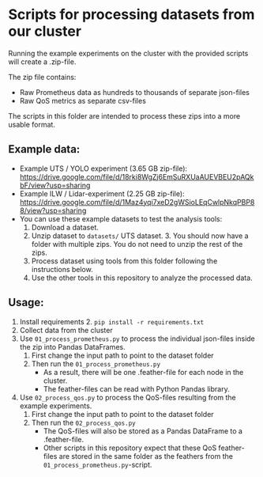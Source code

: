 # Scripts for processing datasets from our cluster

Running the example experiments on the cluster with the provided scripts will create a .zip-file.

The zip file contains:
- Raw Prometheus data as hundreds to thousands of separate json-files
- Raw QoS metrics as separate csv-files

The scripts in this folder are intended to process these zips into a more usable format.

## Example data:
 - Example UTS / YOLO experiment (3.65 GB zip-file): https://drive.google.com/file/d/18rki8WgZj6EmSuRXUaAUEVBEU2pAQkbF/view?usp=sharing
 - Example ILW / Lidar-experiment (2.25 GB zip-file): https://drive.google.com/file/d/1Maz4yqi7xeD2gWSioLEqCwlpNkqPBP88/view?usp=sharing
 - You can use these example datasets to test the analysis tools:
   1. Download a dataset.
   2. Unzip dataset to ``datasets/`` UTS dataset.
      3. You should now have a folder with multiple zips. You do not need to unzip the rest of the zips.
   2. Process dataset using tools from this folder following the instructions below.
   3. Use the other tools in this repository to analyze the processed data.


## Usage:

1. Install requirements
   2. ``pip install -r requirements.txt``
2. Collect data from the cluster
3. Use `01_process_prometheus.py` to process the individual json-files inside the zip into Pandas DataFrames.
   1. First change the input path to point to the dataset folder
   2. Then run the ``01_process_prometheus.py``
      - As a result, there will be one .feather-file for each node in the cluster.
      - The feather-files can be read with Python Pandas library.
4. Use `02_process_qos.py` to process the QoS-files resulting from the example experiments.
   1. First change the input path to point to the dataset folder
   2. Then run the ``02_process_qos.py``
      - The QoS-files will also be stored as a Pandas DataFrame to a .feather-file.
      - Other scripts in this repository expect that these QoS feather-files are stored in the same folder as the
      feathers from the `01_process_prometheus.py`-script.

